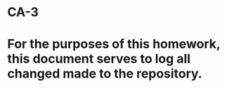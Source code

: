 # CA-3
# For the purposes of this homework, this document serves to log all changed made to the repository.
